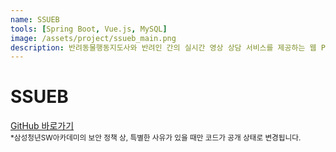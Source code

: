 ```yaml
---
name: SSUEB
tools: [Spring Boot, Vue.js, MySQL]
image: /assets/project/ssueb_main.png
description: 반려동물행동지도사와 반려인 간의 실시간 영상 상담 서비스를 제공하는 웹 PC 사이트<br>[삼성청년SW아카데미 공통PJT]
---
```


# SSUEB

[GitHub 바로가기](https://github.com/Jeeyoun-S/SSUEB)   
<sup>*삼성청년SW아카데미의 보안 정책 상, 특별한 사유가 있을 때만 코드가 공개 상태로 변경됩니다.</sup>

